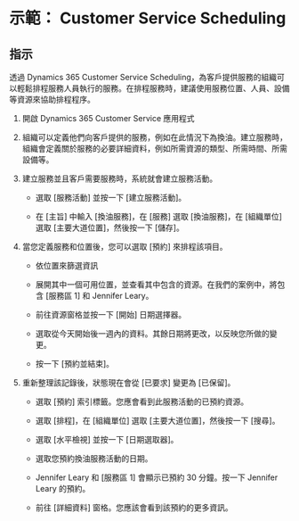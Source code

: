 ﻿---
demo:
    title: '示範： Customer Service Scheduling'
    module: '模組 3： 瞭解 Dynamics 365 Customer Service 的基礎知識'
---

# 示範： Customer Service Scheduling

## 指示

透過 Dynamics 365 Customer Service Scheduling，為客戶提供服務的組織可以輕鬆排程服務人員執行的服務。在排程服務時，建議使用服務位置、人員、設備等資源來協助排程程序。 

1. 開啟 Dynamics 365 Customer Service 應用程式

2. 組織可以定義他們向客戶提供的服務，例如在此情況下為換油。建立服務時，組織會定義關於服務的必要詳細資料，例如所需資源的類型、所需時間、所需設備等。 

 

3. 建立服務並且客戶需要服務時，系統就會建立服務活動。 

	- 選取 [服務活動] 並按一下 [建立服務活動]。

	- 在 [主旨] 中輸入 [換油服務]，在 [服務] 選取 [換油服務]，在 [組織單位] 選取 [主要大道位置]，然後按一下 [儲存]。

 

4. 當您定義服務和位置後，您可以選取 [預約] 來排程該項目。

	- 依位置來篩選資訊 

	- 展開其中一個可用位置，並查看其中包含的資源。在我們的案例中，將包含 [服務區 1] 和 Jennifer Leary。

	- 前往資源窗格並按一下 [開始] 日期選擇器。

	- 選取從今天開始後一週內的資料。其餘日期將更改，以反映您所做的變更。 

	- 按一下 [預約並結束]。

 

5. 重新整理該記錄後，狀態現在會從 [已要求] 變更為 [已保留]。

	- 選取 [預約] 索引標籤。您應會看到此服務活動的已預約資源。

	- 選取 [排程]，在 [組織單位] 選取 [主要大道位置]，然後按一下 [搜尋]。

	- 選取 [水平檢視] 並按一下 [日期選取器]。

	- 選取您預約換油服務活動的日期。

	- Jennifer Leary 和 [服務區 1] 會顯示已預約 30 分鐘。按一下 Jennifer Leary 的預約。

	- 前往 [詳細資料] 窗格。您應該會看到該預約的更多資訊。
